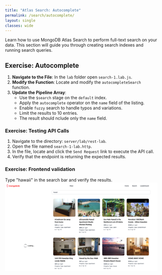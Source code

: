 ```yaml
---
title: "Atlas Search: Autocomplete"
permalink: /search/autocomplete/
layout: single
classes: wide
---
```


Learn how to use MongoDB Atlas Search to perform full-text search on your data. This section will guide you through creating search indexes and running search queries.

## Exercise: Autocomplete

1. **Navigate to the File**: In the `lab` folder open `search-1.lab.js`.
2. **Modify the Function**: Locate and modify the `autocompleteSearch` function.
3. **Update the Pipeline Array**:
    - Use the `$search` stage on the `default` index.
    - Apply the `autocomplete` operator on the `name` field of the listing.
    - Enable `fuzzy` search to handle typos and variations.
    - Limit the results to 10 entries.
    - The result should nclude only the `name` field.

### Exercise: Testing API Calls

1. Navigate to the directory: `server/lab/rest-lab`.
2. Open the file named `search-1-lab.http`.
3. In the file, locate and click the `Send Request` link to execute the API call.
4. Verify that the endpoint is returning the expected results.

### Exercise: Frontend validation
Type "hawaii" in the search bar and verify the results.
![search-1-lab](../../assets/images/search-1-lab.png)
